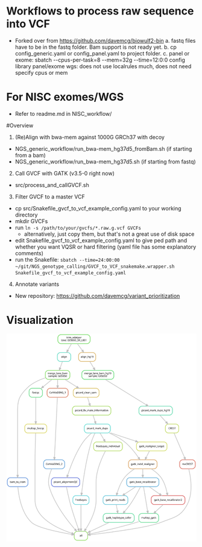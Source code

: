 # Workflows to process raw sequence into VCF
- Forked over from https://github.com/davemcg/biowulf2-bin
a. fastq files have to be in the fastq folder. Bam support is not ready yet.
b. cp config_generic.yaml or config_panel.yaml to project folder.
c. panel or exome: sbatch --cpus-per-task=8 --mem=32g --time=12:0:0 config library panel/exome
  wgs: does not use localrules much, does not need specify cpus or mem

# For NISC exomes/WGS
- Refer to readme.md in NISC_workflow/

#Overview
1. (Re)Align with bwa-mem against 1000G GRCh37 with decoy
- NGS_generic_workflow/run_bwa-mem_hg37d5_fromBam.sh (if starting from a bam)
- NGS_generic_workflow/run_bwa-mem_hg37d5.sh (if starting from fastq)
2. Call GVCF with GATK (v3.5-0 right now)
- src/process_and_callGVCF.sh
3. Filter GVCF to a master VCF
- cp src/Snakefile_gvcf_to_vcf_example_config.yaml to your working directory
- mkdir GVCFs
- run `ln -s /path/to/your/gvcfs/*.raw.g.vcf GVCFs`
  - alternatively, just copy them, but that's not a great use of disk space
- edit Snakefile_gvcf_to_vcf_example_config.yaml to give ped path and whether you want VQSR or hard filtering (yaml file has some explanatory comments)
- run the Snakefile: `sbatch --time=24:00:00 ~/git/NGS_genotype_calling/GVCF_to_VCF_snakemake.wrapper.sh Snakefile_gvcf_to_vcf_example_config.yaml`
4. Annotate variants
- New repository: https://github.com/davemcg/variant_prioritization

# Visualization
![](panel.genotype.calling.svg)
